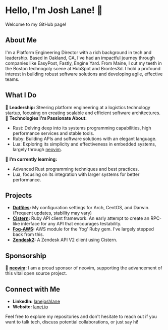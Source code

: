 # Hello, I'm Josh Lane! 👋

Welcome to my GitHub page!

## About Me
I'm a Platform Engineering Director with a rich background in tech and leadership. Based in Oakland, CA, I've had an impactful journey through companies like EasyPost, Fastly, Engine Yard.  From Maine, I cut my teeth in the Boston technogoly scene at HubSpot and Brontes3d. I hold a profound interest in building robust software solutions and developing agile, effective teams.

## What I Do
🚀 **Leadership:** Steering platform engineering at a logistics technology startup, focusing on creating scalable and efficient software architectures.
🔧 **Technologies I'm Passionate About:**
- Rust: Delving deep into its systems programming capabilities, high performance services and stable tools.
- Ruby: Building APIs and software solutions with an elegant language.
- Lua: Exploring its simplicity and effectiveness in embedded systems, largely through [neovim](https://github.com/neovim/neovim).

🌱 **I’m currently learning:**
- Advanced Rust programming techniques and best practices.
- Lua, focusing on its integration with larger systems for better performance.

## Projects
- **[Dotfiles](https://github.com/lanej/dotfiles):** My configuration settings for Arch, CentOS, and Darwin. (Frequent updates, stability may vary)
- **[Cistern](https://github.com/lanej/cistern):** Ruby API client framework.  An early attempt to create an RPC-like interface for any API that encourages testability.
- **[Fog-AWS](https://github.com/fog/fog-aws):** AWS module for the 'fog' Ruby gem.  I've largely stepped back from this.
- **[Zendesk2](https://github.com/lanej/zendesk2):** A Zendesk API V2 client using Cistern.

## Sponsorship
🌟 **[neovim](https://github.com/neovim/neovim):** I am a proud sponsor of neovim, supporting the advancement of this vital open source project.

## Connect with Me
- **LinkedIn:** [lanejoshlane](https://www.linkedin.com/in/lanejoshlane/)
- **Website:** [lanej.io](http://lanej.io)

Feel free to explore my repositories and don't hesitate to reach out if you want to talk tech, discuss potential collaborations, or just say hi!
